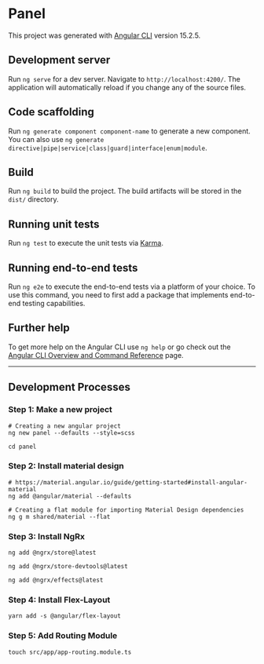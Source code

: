 # Panel

This project was generated with [Angular CLI](https://github.com/angular/angular-cli) version 15.2.5.

## Development server

Run `ng serve` for a dev server. Navigate to `http://localhost:4200/`. The application will automatically reload if you change any of the source files.

## Code scaffolding

Run `ng generate component component-name` to generate a new component. You can also use `ng generate directive|pipe|service|class|guard|interface|enum|module`.

## Build

Run `ng build` to build the project. The build artifacts will be stored in the `dist/` directory.

## Running unit tests

Run `ng test` to execute the unit tests via [Karma](https://karma-runner.github.io).

## Running end-to-end tests

Run `ng e2e` to execute the end-to-end tests via a platform of your choice. To use this command, you need to first add a package that implements end-to-end testing capabilities.

## Further help

To get more help on the Angular CLI use `ng help` or go check out the [Angular CLI Overview and Command Reference](https://angular.io/cli) page.

---

## Development Processes

### Step 1: Make a new project

```shell
# Creating a new angular project 
ng new panel --defaults --style=scss

cd panel
```

### Step 2: Install material design

```shell
# https://material.angular.io/guide/getting-started#install-angular-material
ng add @angular/material --defaults

# Creating a flat module for importing Material Design dependencies
ng g m shared/material --flat
```

### Step 3: Install NgRx

```shell
ng add @ngrx/store@latest

ng add @ngrx/store-devtools@latest

ng add @ngrx/effects@latest
```

### Step 4: Install Flex-Layout

```shell
yarn add -s @angular/flex-layout
```

### Step 5: Add Routing Module

```shell
touch src/app/app-routing.module.ts
```
